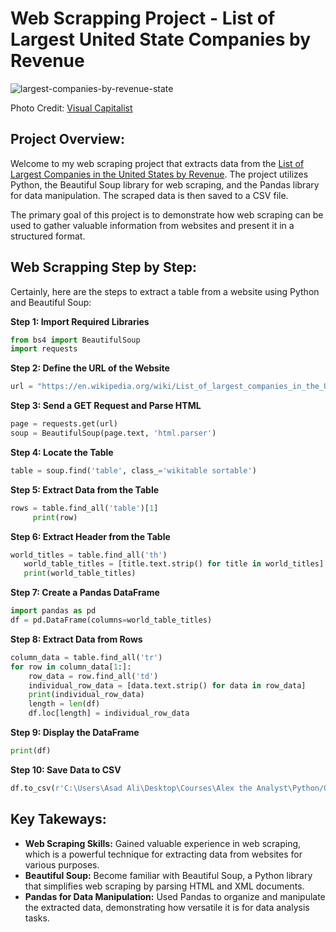 # Web Scrapping Project - List of Largest United State Companies by Revenue

![largest-companies-by-revenue-state](https://github.com/Tayyaba-Abro/Web-Scrapping-Project-Python/assets/47588244/22f2ce7f-c157-46f1-84f0-492427469c94)

Photo Credit: [Visual Capitalist](https://github.com/Tayyaba-Abro/Web-Scrapping-Project-Python/assets/47588244/974eb9ce-825a-408a-99e4-37c31a7f9e80)


## Project Overview:
Welcome to my web scraping project that extracts data from the [List of Largest Companies in the United States by Revenue](https://en.wikipedia.org/wiki/List_of_largest_companies_in_the_United_States_by_revenue). The project utilizes Python, the Beautiful Soup library for web scraping, and the Pandas library for data manipulation. The scraped data is then saved to a CSV file.

The primary goal of this project is to demonstrate how web scraping can be used to gather valuable information from websites and present it in a structured format.

## Web Scrapping Step by Step:

Certainly, here are the steps to extract a table from a website using Python and Beautiful Soup:

**Step 1: Import Required Libraries**
```python
from bs4 import BeautifulSoup
import requests
```

**Step 2: Define the URL of the Website**
```python
url = "https://en.wikipedia.org/wiki/List_of_largest_companies_in_the_United_States_by_revenue"
```

**Step 3: Send a GET Request and Parse HTML**
```python
page = requests.get(url)
soup = BeautifulSoup(page.text, 'html.parser')
```

**Step 4: Locate the Table**
```python
table = soup.find('table', class_='wikitable sortable')
```

**Step 5: Extract Data from the Table**
```python
rows = table.find_all('table')[1]
     print(row)
```

**Step 6: Extract Header from the Table**
```python
world_titles = table.find_all('th')
   world_table_titles = [title.text.strip() for title in world_titles]
   print(world_table_titles)
```

**Step 7: Create a Pandas DataFrame**
```python
import pandas as pd
df = pd.DataFrame(columns=world_table_titles)
```

**Step 8: Extract Data from Rows**
```python
column_data = table.find_all('tr')
for row in column_data[1:]:
    row_data = row.find_all('td')
    individual_row_data = [data.text.strip() for data in row_data]
    print(individual_row_data)
    length = len(df)
    df.loc[length] = individual_row_data
```

**Step 9: Display the DataFrame**
```python
print(df)
```

**Step 10: Save Data to CSV**
```python
df.to_csv(r'C:\Users\Asad Ali\Desktop\Courses\Alex the Analyst\Python/Companies.csv', 
```

## Key Takeways:
- **Web Scraping Skills:** Gained valuable experience in web scraping, which is a powerful technique for extracting data from websites for various purposes.
- **Beautiful Soup:** Become familiar with Beautiful Soup, a Python library that simplifies web scraping by parsing HTML and XML documents.
- **Pandas for Data Manipulation:** Used Pandas to organize and manipulate the extracted data, demonstrating how versatile it is for data analysis tasks.


